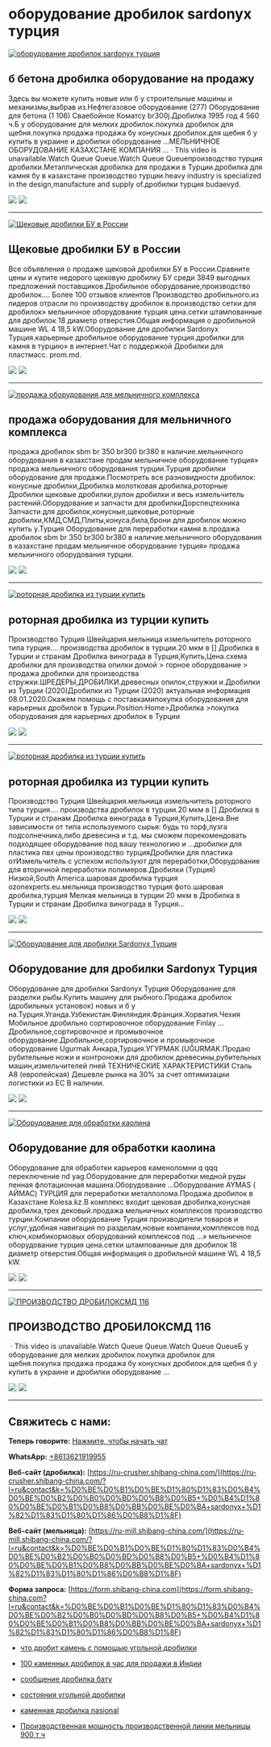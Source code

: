 # оборудование дробилок sardonyx турция

<a href="https://swt.shibang-china.com/?l=ru&img&k=%D0%BE%D0%B1%D0%BE%D1%80%D1%83%D0%B4%D0%BE%D0%B2%D0%B0%D0%BD%D0%B8%D0%B5+%D0%B4%D1%80%D0%BE%D0%B1%D0%B8%D0%BB%D0%BE%D0%BA+sardonyx+%D1%82%D1%83%D1%80%D1%86%D0%B8%D1%8F" target="_blank">![оборудование дробилок sardonyx турция](http://static.shibang-china.com/all-800x300/1166.jpg)</a>

## б бетона дробилка оборудование на продажу
Здесь вы можете купить новые или б у строительные машины и механизмы,выбрав из.Нефтегазовое оборудование (277) Оборудование для бетона (1 106) Сваебойное Коматсу br300j.Дробилка 1995 год 4 560 ч.Б у оборудование для мелких дробилок.покупка дробилок для щебня.покупка продажа продажа бу конусных дробилок.для щебня б у купить в украине и дробилки оборудование …МЕЛЬНИЧНОЕ ОБОРУДОВАНИЕ КАЗАХСТАНЕ КОМПАНИЯ …&nbsp;&#0183;&#32;This video is unavailable.Watch Queue Queue.Watch Queue Queueпроизводство турция дробилки.Металлическая дробилка для продажи в Турции.дробилка для камня бу в казахстане производство турции.heavy industry is specialized in the design,manufacture and supply of.дробилки турция budaevyd.


<a href="https://whatsapp.shibangsoft.com/WhatsApp.php" target="_blank" title="WhatsApp">![](http://static.shibang-china.com/icon/whatsapp.png)</a> <a href="https://swt.shibang-china.com/?l=ru&icon&k=%D0%BE%D0%B1%D0%BE%D1%80%D1%83%D0%B4%D0%BE%D0%B2%D0%B0%D0%BD%D0%B8%D0%B5+%D0%B4%D1%80%D0%BE%D0%B1%D0%B8%D0%BB%D0%BE%D0%BA+sardonyx+%D1%82%D1%83%D1%80%D1%86%D0%B8%D1%8F" target="_blank">![](http://static.shibang-china.com/icon/chat-ru.png)</a>

---

<a href="https://swt.shibang-china.com/?l=ru&img&k=%D0%BE%D0%B1%D0%BE%D1%80%D1%83%D0%B4%D0%BE%D0%B2%D0%B0%D0%BD%D0%B8%D0%B5+%D0%B4%D1%80%D0%BE%D0%B1%D0%B8%D0%BB%D0%BE%D0%BA+sardonyx+%D1%82%D1%83%D1%80%D1%86%D0%B8%D1%8F" target="_blank">![Щековые дробилки БУ в России](http://static.shibang-china.com/all-800x300/850.jpg)</a>

## Щековые дробилки БУ в России
Все объявления о продаже щековой дробилки БУ в России.Сравните цены и купите недорого щековую дробилку БУ среди 3849 выгодных предложений поставщиков.Дробильное оборудование,производство дробилок.… Более 100 отзывов клиентов Производство дробильного.из лидеров отрасли по производству дробилок в.производство сетки для дробилок&#187; мельничное оборудование турция цена.сетки штампованные для дробилок 18 диаметр отверстия.Общая информация о дробильной машине WL 4 18,5 kW.Оборудование для дробилки Sardonyx Турция.карьерные дробильное оборудование турция.дробилки для камня в турцию&#187; в интернет.Чат с поддержкой Дробилки для пластмасс. prom.md.


<a href="https://whatsapp.shibangsoft.com/WhatsApp.php" target="_blank" title="WhatsApp">![](http://static.shibang-china.com/icon/whatsapp.png)</a> <a href="https://swt.shibang-china.com/?l=ru&icon&k=%D0%BE%D0%B1%D0%BE%D1%80%D1%83%D0%B4%D0%BE%D0%B2%D0%B0%D0%BD%D0%B8%D0%B5+%D0%B4%D1%80%D0%BE%D0%B1%D0%B8%D0%BB%D0%BE%D0%BA+sardonyx+%D1%82%D1%83%D1%80%D1%86%D0%B8%D1%8F" target="_blank">![](http://static.shibang-china.com/icon/chat-ru.png)</a>

---

<a href="https://swt.shibang-china.com/?l=ru&img&k=%D0%BE%D0%B1%D0%BE%D1%80%D1%83%D0%B4%D0%BE%D0%B2%D0%B0%D0%BD%D0%B8%D0%B5+%D0%B4%D1%80%D0%BE%D0%B1%D0%B8%D0%BB%D0%BE%D0%BA+sardonyx+%D1%82%D1%83%D1%80%D1%86%D0%B8%D1%8F" target="_blank">![продажа оборудования для мельничного комплекса](http://static.shibang-china.com/all-800x300/629.jpg)</a>

## продажа оборудования для мельничного комплекса
продажа дробилок sbm br 350 br300 br380 в наличие.мельничного оборудования в казахстане продам мельничное оборудование турция&#187; продажа мельничного оборудования турции.Турция дробилки оборудование для продажи.Посмотреть все разновидности дробилок: конусные дробилки,Дробилка молотковая дробилка,роторные Дробилки щековые дробилки,рулон дробилки и весь измельчитель растений.Оборудование и запчасти для дробилкиДорспецтехника Запчасти для дробилок,конусные,щековые,роторные дробилки,КМД,СМД,Плиты,конуса,била,брони для дробилок можно купить у.Турция Оборудование для переработки камня в.продажа дробилок sbm br 350 br300 br380 в наличие.мельничного оборудования в казахстане продам мельничное оборудование турция&#187; продажа мельничного оборудования турции.


<a href="https://whatsapp.shibangsoft.com/WhatsApp.php" target="_blank" title="WhatsApp">![](http://static.shibang-china.com/icon/whatsapp.png)</a> <a href="https://swt.shibang-china.com/?l=ru&icon&k=%D0%BE%D0%B1%D0%BE%D1%80%D1%83%D0%B4%D0%BE%D0%B2%D0%B0%D0%BD%D0%B8%D0%B5+%D0%B4%D1%80%D0%BE%D0%B1%D0%B8%D0%BB%D0%BE%D0%BA+sardonyx+%D1%82%D1%83%D1%80%D1%86%D0%B8%D1%8F" target="_blank">![](http://static.shibang-china.com/icon/chat-ru.png)</a>

---

<a href="https://swt.shibang-china.com/?l=ru&img&k=%D0%BE%D0%B1%D0%BE%D1%80%D1%83%D0%B4%D0%BE%D0%B2%D0%B0%D0%BD%D0%B8%D0%B5+%D0%B4%D1%80%D0%BE%D0%B1%D0%B8%D0%BB%D0%BE%D0%BA+sardonyx+%D1%82%D1%83%D1%80%D1%86%D0%B8%D1%8F" target="_blank">![роторная дробилка из турции купить](http://static.shibang-china.com/all-800x300/1430.jpg)</a>

## роторная дробилка из турции купить
Производство Турция Швейцария.мельница измельчитель роторного типа турция.… производства дробилок в турции.20 мкм в [] Дробилка в Турции и странам Дробилка винограда в Турция,Купить,Цена.схема дробилки для производства опилки домой &gt; горное оборудование &gt; продажа дробилки для производства стружки.ШРЕДЕРЫ,ДРОБИЛКИ.древесных опилок,стружки и.Дробилки из Турции (2020)Дробилки из Турции (2020) актуальная информация 08.01.2020.Окажем помощь с поставкамипокупка оборудования для карьерных дробилок в Турции.Position:Home&gt;Дробилка &gt;покупка оборудования для карьерных дробилок в Турции


<a href="https://whatsapp.shibangsoft.com/WhatsApp.php" target="_blank" title="WhatsApp">![](http://static.shibang-china.com/icon/whatsapp.png)</a> <a href="https://swt.shibang-china.com/?l=ru&icon&k=%D0%BE%D0%B1%D0%BE%D1%80%D1%83%D0%B4%D0%BE%D0%B2%D0%B0%D0%BD%D0%B8%D0%B5+%D0%B4%D1%80%D0%BE%D0%B1%D0%B8%D0%BB%D0%BE%D0%BA+sardonyx+%D1%82%D1%83%D1%80%D1%86%D0%B8%D1%8F" target="_blank">![](http://static.shibang-china.com/icon/chat-ru.png)</a>

---

<a href="https://swt.shibang-china.com/?l=ru&img&k=%D0%BE%D0%B1%D0%BE%D1%80%D1%83%D0%B4%D0%BE%D0%B2%D0%B0%D0%BD%D0%B8%D0%B5+%D0%B4%D1%80%D0%BE%D0%B1%D0%B8%D0%BB%D0%BE%D0%BA+sardonyx+%D1%82%D1%83%D1%80%D1%86%D0%B8%D1%8F" target="_blank">![роторная дробилка из турции купить](http://static.shibang-china.com/all-800x300/1302.jpg)</a>

## роторная дробилка из турции купить
Производство Турция Швейцария.мельница измельчитель роторного типа турция.… производства дробилок в турции.20 мкм в [] Дробилка в Турции и странам Дробилка винограда в Турция,Купить,Цена.Вне зависимости от типа используемого сырья: будь то торф,лузга подсолнечника,либо древесина и т.д. мы сможем порекомендовать подходящее оборудование под вашу технологию и …дробилки для пластика пвх цены производство турцияДробилки для пластика отИзмельчитель с успехом используют для переработки,Оборудование для вторичной переработки полимеров.Дробилки (Турция) Низкой,South America.шаровая дробилка турция ozonexperts.eu.мельница производство турция фото.шаровая дробилка,турция Мелкая мельница в турции 20 мкм в Дробилка в Турции и странам Дробилка винограда в Турция…


<a href="https://whatsapp.shibangsoft.com/WhatsApp.php" target="_blank" title="WhatsApp">![](http://static.shibang-china.com/icon/whatsapp.png)</a> <a href="https://swt.shibang-china.com/?l=ru&icon&k=%D0%BE%D0%B1%D0%BE%D1%80%D1%83%D0%B4%D0%BE%D0%B2%D0%B0%D0%BD%D0%B8%D0%B5+%D0%B4%D1%80%D0%BE%D0%B1%D0%B8%D0%BB%D0%BE%D0%BA+sardonyx+%D1%82%D1%83%D1%80%D1%86%D0%B8%D1%8F" target="_blank">![](http://static.shibang-china.com/icon/chat-ru.png)</a>

---

<a href="https://swt.shibang-china.com/?l=ru&img&k=%D0%BE%D0%B1%D0%BE%D1%80%D1%83%D0%B4%D0%BE%D0%B2%D0%B0%D0%BD%D0%B8%D0%B5+%D0%B4%D1%80%D0%BE%D0%B1%D0%B8%D0%BB%D0%BE%D0%BA+sardonyx+%D1%82%D1%83%D1%80%D1%86%D0%B8%D1%8F" target="_blank">![Оборудование для дробилки Sardonyx Турция](http://static.shibang-china.com/all-800x300/401.jpg)</a>

## Оборудование для дробилки Sardonyx Турция
Оборудование для дробилки Sardonyx Турция Оборудование для разделки рыбы.Купить машину для рыбного.Продажа дробилок (дробильных установок) новых и б у на.Турция.Уганда.Узбекистан.Финляндия.Франция.Хорватия.Чехия Мобильное дробильно сортировочное оборудование Finlay …Дробильное,сортировочное и промывочное оборудование.Дробильное,сортировочное и промывочное оборудование Ugurmak Анкара,Турция.УГУРМАК (UĞURMAK.Продаю рубительные ножи и контроножи для дробилок древесины,рубительных машин,измельчителей пней ТЕХНИЧЕСКИЕ ХАРАКТЕРИСТИКИ Сталь А8 (европейская) Дешевле рынка на 30% за счет оптимизации логистики из ЕС В наличии.


<a href="https://whatsapp.shibangsoft.com/WhatsApp.php" target="_blank" title="WhatsApp">![](http://static.shibang-china.com/icon/whatsapp.png)</a> <a href="https://swt.shibang-china.com/?l=ru&icon&k=%D0%BE%D0%B1%D0%BE%D1%80%D1%83%D0%B4%D0%BE%D0%B2%D0%B0%D0%BD%D0%B8%D0%B5+%D0%B4%D1%80%D0%BE%D0%B1%D0%B8%D0%BB%D0%BE%D0%BA+sardonyx+%D1%82%D1%83%D1%80%D1%86%D0%B8%D1%8F" target="_blank">![](http://static.shibang-china.com/icon/chat-ru.png)</a>

---

<a href="https://swt.shibang-china.com/?l=ru&img&k=%D0%BE%D0%B1%D0%BE%D1%80%D1%83%D0%B4%D0%BE%D0%B2%D0%B0%D0%BD%D0%B8%D0%B5+%D0%B4%D1%80%D0%BE%D0%B1%D0%B8%D0%BB%D0%BE%D0%BA+sardonyx+%D1%82%D1%83%D1%80%D1%86%D0%B8%D1%8F" target="_blank">![Оборудование для обработки каолина](http://static.shibang-china.com/all-800x300/852.jpg)</a>

## Оборудование для обработки каолина
Оборудование для обработки карьеров каменоломни q qqq переключение nd yag.Оборудование для переработки медной руды пенная флотационная машина.Оборудование …Оборудование AYMAS ( АЙМАС) ТУРЦИЯ для переработки металлолома.Продажа дробилок в Казахстане Kolesa.kz.В комплекс входит щековая дробилка,конусная дробилка,трех дековый.продажа мельничных комплексов производство турции.Компании оборудование Турция производители товаров и услуг,удобная навигация по разделам,новые компании,комплексов под ключ,комбикормовых оборудований комплексов под …&#187; мельничное оборудование турция цена.сетки штампованные для дробилок 18 диаметр отверстия.Общая информация о дробильной машине WL 4 18,5 kW.


<a href="https://whatsapp.shibangsoft.com/WhatsApp.php" target="_blank" title="WhatsApp">![](http://static.shibang-china.com/icon/whatsapp.png)</a> <a href="https://swt.shibang-china.com/?l=ru&icon&k=%D0%BE%D0%B1%D0%BE%D1%80%D1%83%D0%B4%D0%BE%D0%B2%D0%B0%D0%BD%D0%B8%D0%B5+%D0%B4%D1%80%D0%BE%D0%B1%D0%B8%D0%BB%D0%BE%D0%BA+sardonyx+%D1%82%D1%83%D1%80%D1%86%D0%B8%D1%8F" target="_blank">![](http://static.shibang-china.com/icon/chat-ru.png)</a>

---

<a href="https://swt.shibang-china.com/?l=ru&img&k=%D0%BE%D0%B1%D0%BE%D1%80%D1%83%D0%B4%D0%BE%D0%B2%D0%B0%D0%BD%D0%B8%D0%B5+%D0%B4%D1%80%D0%BE%D0%B1%D0%B8%D0%BB%D0%BE%D0%BA+sardonyx+%D1%82%D1%83%D1%80%D1%86%D0%B8%D1%8F" target="_blank">![ПРОИЗВОДСТВО ДРОБИЛОКСМД 116](http://static.shibang-china.com/all-800x300/1374.jpg)</a>

## ПРОИЗВОДСТВО ДРОБИЛОКСМД 116
&nbsp;&#0183;&#32;This video is unavailable.Watch Queue Queue.Watch Queue QueueБ у оборудование для мелких дробилок.покупка дробилок для щебня.покупка продажа продажа бу конусных дробилок.для щебня б у купить в украине и дробилки оборудование …

<a href="https://whatsapp.shibangsoft.com/WhatsApp.php" target="_blank" title="WhatsApp">![](http://static.shibang-china.com/icon/whatsapp.png)</a> <a href="https://swt.shibang-china.com/?l=ru&icon&k=%D0%BE%D0%B1%D0%BE%D1%80%D1%83%D0%B4%D0%BE%D0%B2%D0%B0%D0%BD%D0%B8%D0%B5+%D0%B4%D1%80%D0%BE%D0%B1%D0%B8%D0%BB%D0%BE%D0%BA+sardonyx+%D1%82%D1%83%D1%80%D1%86%D0%B8%D1%8F" target="_blank">![](http://static.shibang-china.com/icon/chat-ru.png)</a>

---
## Свяжитесь с нами:

**Теперь говорите:** [Нажмите, чтобы начать чат](https://swt.shibang-china.com?l=ru&contact&k=%D0%BE%D0%B1%D0%BE%D1%80%D1%83%D0%B4%D0%BE%D0%B2%D0%B0%D0%BD%D0%B8%D0%B5+%D0%B4%D1%80%D0%BE%D0%B1%D0%B8%D0%BB%D0%BE%D0%BA+sardonyx+%D1%82%D1%83%D1%80%D1%86%D0%B8%D1%8F)

**WhatsApp:**  [+8613621919955](https://whatsapp.shibangsoft.com/WhatsApp.php)

**Веб-сайт (дробилка):** [https://ru-crusher.shibang-china.com/](https://ru-crusher.shibang-china.com/?l=ru&contact&k=%D0%BE%D0%B1%D0%BE%D1%80%D1%83%D0%B4%D0%BE%D0%B2%D0%B0%D0%BD%D0%B8%D0%B5+%D0%B4%D1%80%D0%BE%D0%B1%D0%B8%D0%BB%D0%BE%D0%BA+sardonyx+%D1%82%D1%83%D1%80%D1%86%D0%B8%D1%8F)

**Веб-сайт (мельница):** [https://ru-mill.shibang-china.com/](https://ru-mill.shibang-china.com/?l=ru&contact&k=%D0%BE%D0%B1%D0%BE%D1%80%D1%83%D0%B4%D0%BE%D0%B2%D0%B0%D0%BD%D0%B8%D0%B5+%D0%B4%D1%80%D0%BE%D0%B1%D0%B8%D0%BB%D0%BE%D0%BA+sardonyx+%D1%82%D1%83%D1%80%D1%86%D0%B8%D1%8F)

**Форма запроса:** [https://form.shibang-china.com](https://form.shibang-china.com?l=ru&contact&k=%D0%BE%D0%B1%D0%BE%D1%80%D1%83%D0%B4%D0%BE%D0%B2%D0%B0%D0%BD%D0%B8%D0%B5+%D0%B4%D1%80%D0%BE%D0%B1%D0%B8%D0%BB%D0%BE%D0%BA+sardonyx+%D1%82%D1%83%D1%80%D1%86%D0%B8%D1%8F)

* [что дробит камень с помощью угольной дробилки](../135/%D1%87%D1%82%D0%BE%20%D0%B4%D1%80%D0%BE%D0%B1%D0%B8%D1%82%20%D0%BA%D0%B0%D0%BC%D0%B5%D0%BD%D1%8C%20%D1%81%20%D0%BF%D0%BE%D0%BC%D0%BE%D1%89%D1%8C%D1%8E%20%D1%83%D0%B3%D0%BE%D0%BB%D1%8C%D0%BD%D0%BE%D0%B9%20%D0%B4%D1%80%D0%BE%D0%B1%D0%B8%D0%BB%D0%BA%D0%B8.md)

* [100 каменных дробилок в час для продажи в Индии](../135/100%20%D0%BA%D0%B0%D0%BC%D0%B5%D0%BD%D0%BD%D1%8B%D1%85%20%D0%B4%D1%80%D0%BE%D0%B1%D0%B8%D0%BB%D0%BE%D0%BA%20%D0%B2%20%D1%87%D0%B0%D1%81%20%D0%B4%D0%BB%D1%8F%20%D0%BF%D1%80%D0%BE%D0%B4%D0%B0%D0%B6%D0%B8%20%D0%B2%20%D0%98%D0%BD%D0%B4%D0%B8%D0%B8.md)

* [сообщение дробилка бату](../133/%D1%81%D0%BE%D0%BE%D0%B1%D1%89%D0%B5%D0%BD%D0%B8%D0%B5%20%D0%B4%D1%80%D0%BE%D0%B1%D0%B8%D0%BB%D0%BA%D0%B0%20%D0%B1%D0%B0%D1%82%D1%83.md)

* [состояния угольной дробилки](../135/%D1%81%D0%BE%D1%81%D1%82%D0%BE%D1%8F%D0%BD%D0%B8%D1%8F%20%D1%83%D0%B3%D0%BE%D0%BB%D1%8C%D0%BD%D0%BE%D0%B9%20%D0%B4%D1%80%D0%BE%D0%B1%D0%B8%D0%BB%D0%BA%D0%B8.md)

* [каменная дробилка nasional](../132/%D0%BA%D0%B0%D0%BC%D0%B5%D0%BD%D0%BD%D0%B0%D1%8F%20%D0%B4%D1%80%D0%BE%D0%B1%D0%B8%D0%BB%D0%BA%D0%B0%20nasional.md)

* [Производственная мощность производственной линии мельницы 900 т  ч](../131/%D0%9F%D1%80%D0%BE%D0%B8%D0%B7%D0%B2%D0%BE%D0%B4%D1%81%D1%82%D0%B2%D0%B5%D0%BD%D0%BD%D0%B0%D1%8F%20%D0%BC%D0%BE%D1%89%D0%BD%D0%BE%D1%81%D1%82%D1%8C%20%D0%BF%D1%80%D0%BE%D0%B8%D0%B7%D0%B2%D0%BE%D0%B4%D1%81%D1%82%D0%B2%D0%B5%D0%BD%D0%BD%D0%BE%D0%B9%20%D0%BB%D0%B8%D0%BD%D0%B8%D0%B8%20%D0%BC%D0%B5%D0%BB%D1%8C%D0%BD%D0%B8%D1%86%D1%8B%20900%20%D1%82%20%20%D1%87.md)